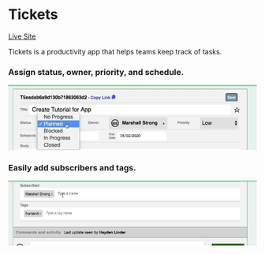 # Tickets

[Live Site](https://ticats.herokuapp.com/#/login)

Tickets is a productivity app that helps teams keep track of tasks. 

### Assign status, owner, priority, and schedule.
![Ticket](readme_ticket_form.gif)

### Easily add subscribers and tags.
![Subscribed](readme_subscribed.gif)
